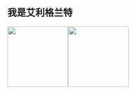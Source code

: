 ## 我是艾利格兰特

<img align="" height="137px" src="https://github-readme-stats.vercel.app/api?username=srlss123&hide_title=true&hide_border=true&show_icons=true&include_all_commits=true&line_height=21&theme=material-palenight&locale=cn" /><img align="" height="137px" src="https://github-readme-stats.vercel.app/api/top-langs/?username=geekape&hide_title=true&hide_border=true&layout=compact&theme=material-palenight&locale=cn" />
